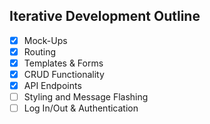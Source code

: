 ## Iterative Development Outline

- [x] Mock-Ups
- [x] Routing
- [x] Templates & Forms
- [x] CRUD Functionality
- [x] API Endpoints
- [ ] Styling and Message Flashing
- [ ] Log In/Out & Authentication

